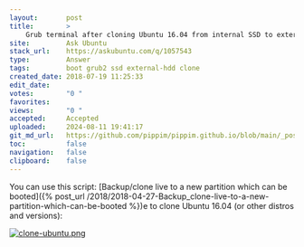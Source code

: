 ```yaml
---
layout:       post
title:        >
    Grub terminal after cloning Ubuntu 16.04 from internal SSD to external HDD
site:         Ask Ubuntu
stack_url:    https://askubuntu.com/q/1057543
type:         Answer
tags:         boot grub2 ssd external-hdd clone
created_date: 2018-07-19 11:25:33
edit_date:    
votes:        "0 "
favorites:    
views:        "0 "
accepted:     Accepted
uploaded:     2024-08-11 19:41:17
git_md_url:   https://github.com/pippim/pippim.github.io/blob/main/_posts/2018/2018-07-19-Grub-terminal-after-cloning-Ubuntu-16.04-from-internal-SSD-to-external-HDD.md
toc:          false
navigation:   false
clipboard:    false
---
```


You can use this script: [Backup/clone live to a new partition which can be booted]({% post_url /2018/2018-04-27-Backup_clone-live-to-a-new-partition-which-can-be-booted %})e to clone Ubuntu 16.04 (or other distros and versions):


[![clone-ubuntu.png][1]][1]

  [1]: https://pippim.github.io/assets/img/posts/2018/MgM3p.png
